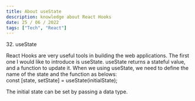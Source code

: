```yaml
---
title: About useState
description: knowledge about React Hooks
date: 25 / 06 / 2022
tags: ["Tech", "React"]
---
```


<p>32. useState</p>

<p> 
React Hooks are very useful tools in building the web applications. The first one I would like to introduce is useState. useState returns a stateful value, and a function to update it.
When we using useState, we need to define the name of the state and the function as belows: <br/>
const [state, setState] = useState(initialState);
</p>
<p>
The initial state can be set  by passing a data type.
</p>

